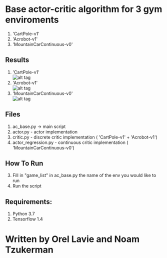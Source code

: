 # Base actor-critic algorithm for 3 gym enviroments
1. 'CartPole-v1' <br>
2. 'Acrobot-v1' <br>
3. 'MountainCarContinuous-v0' <br>

## Results
1. 'CartPole-v1' <br>
![alt tag](https://github.com/orel1212/MyWorks/blob/main/Reinforcement%20Learning/Meta_Transfer_learning/base/%E2%80%8F%E2%80%8Fcart_pole.PNG)
2. 'Acrobot-v1' <br>
![alt tag](https://github.com/orel1212/MyWorks/blob/main/Reinforcement%20Learning/Meta_Transfer_learning/base/%E2%80%8F%E2%80%8Facrobot.PNG)
3. 'MountainCarContinuous-v0' <br>
![alt tag](https://github.com/orel1212/MyWorks/blob/main/Reinforcement%20Learning/Meta_Transfer_learning/base/%E2%80%8F%E2%80%8Fmountain_car.PNG)

## Files
1. ac_base.py ->  main script <br>
1. actor.py - actor implementation <br>
1. critic.py - discrete critic implementation ( 'CartPole-v1' + 'Acrobot-v1') <br>
1. actor_regression.py - continuous critic implementation ( 'MountainCarContinuous-v0') <br>

## How To Run
3. Fill in "game_list" in ac_base.py the name of the env you would like to run
4. Run the script

## Requirements:
1. Python 3.7 <br>
2. Tensorflow 1.4 <br>

# Written by Orel Lavie and Noam Tzukerman

